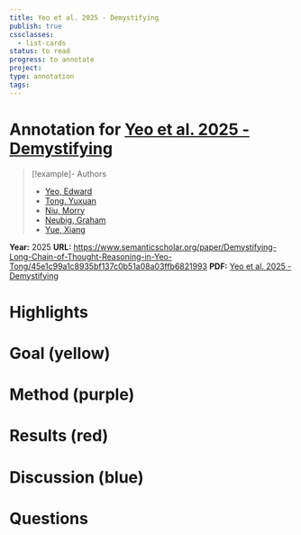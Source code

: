 ```yaml
---
title: Yeo et al. 2025 - Demystifying
publish: true
cssclasses:
  - list-cards
status: to read
progress: to annotate
project:
type: annotation
tags:
---
```

# Annotation for [Yeo et al. 2025 - Demystifying](Papers/References/Yeo%20et%20al.%202025%20-%20Demystifying)

> [!example]- Authors
> - [Yeo, Edward](Papers/People/Yeo%20Edward)
> - [Tong, Yuxuan](Papers/People/Tong%20Yuxuan)
> - [Niu, Morry](Papers/People/Niu%20Morry)
> - [Neubig, Graham](Papers/People/Neubig%20Graham)
> - [Yue, Xiang](Papers/People/Yue%20Xiang)

**Year:** 2025
**URL:** https://www.semanticscholar.org/paper/Demystifying-Long-Chain-of-Thought-Reasoning-in-Yeo-Tong/45e1c99a1c8935bf137c0b51a08a03ffb6821993
**PDF:** [Yeo et al. 2025 - Demystifying](Papers/PDFs/Yeo%20et%20al.%202025%20-%20Demystifying%20Long%20Chain-of-Thought%20Reasoning%20in%20LLMs.pdf)

# Highlights


# Goal (yellow)


# Method (purple)


# Results (red)


# Discussion (blue)


# Questions

